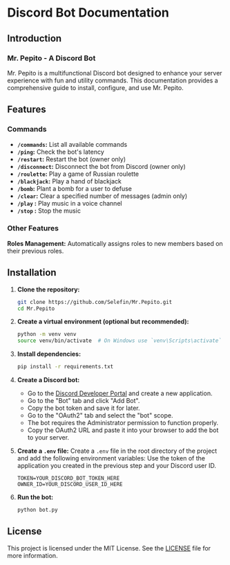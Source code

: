 # Discord Bot Documentation

## Introduction

### Mr. Pepito - A Discord Bot

Mr. Pepito is a multifunctional Discord bot designed to enhance your server experience with fun and utility commands. This documentation provides a comprehensive guide to install, configure, and use Mr. Pepito.

## Features

### Commands

- **`/commands`:** List all available commands
- **`/ping`:** Check the bot's latency
- **`/restart`:** Restart the bot (owner only)
- **`/disconnect`:** Disconnect the bot from Discord (owner only)
- **`/roulette`:** Play a game of Russian roulette
- **`/blackjack`:** Play a hand of blackjack
- **`/bomb`:** Plant a bomb for a user to defuse
- **`/clear`:** Clear a specified number of messages (admin only)
- **`/play` :** Play music in a voice channel
- **`/stop` :** Stop the music

### Other Features

**Roles Management:** Automatically assigns roles to new members based on their previous roles.

## Installation

1. **Clone the repository:**

   ```bash
   git clone https://github.com/Selefin/Mr.Pepito.git
   cd Mr.Pepito
   ```

2. **Create a virtual environment (optional but recommended):**

   ```bash
   python -m venv venv
   source venv/bin/activate  # On Windows use `venv\Scripts\activate`
   ```

3. **Install dependencies:**

   ```bash
   pip install -r requirements.txt
   ```

4. **Create a Discord bot:**
    - Go to the [Discord Developer Portal](https://discord.com/developers/applications) and create a new application.
    - Go to the "Bot" tab and click "Add Bot".
    - Copy the bot token and save it for later.
    - Go to the "OAuth2" tab and select the "bot" scope.
    - The bot requires the Administrator permission to function properly.
    - Copy the OAuth2 URL and paste it into your browser to add the bot to your server.

5. **Create a `.env` file:**
    Create a `.env` file in the root directory of the project and add the following environment variables:
    Use the token of the application you created in the previous step and your Discord user ID.

    ```env
    TOKEN=YOUR_DISCORD_BOT_TOKEN_HERE
    OWNER_ID=YOUR_DISCORD_USER_ID_HERE
    ```

5. **Run the bot:**

    ```bash
    python bot.py
    ```

## License

This project is licensed under the MIT License. See the [LICENSE](LICENSE.md) file for more information.
